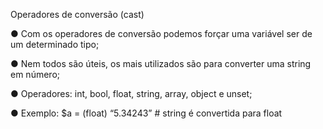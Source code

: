 Operadores de conversão (cast)

● Com os operadores de conversão podemos forçar uma variável ser de
um determinado tipo;

● Nem todos são úteis, os mais utilizados são para converter uma string
em número;

● Operadores: int, bool, float, string, array, object e unset;

● Exemplo: $a = (float) “5.34243” # string é convertida para float